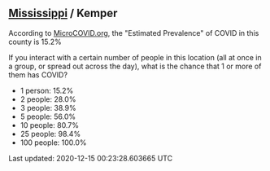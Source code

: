 
## [Mississippi](/united-states/mississippi) / Kemper

According to [MicroCOVID.org](http://microcovid.org),
the "Estimated Prevalence" of COVID in this county is 15.2%

If you interact with a certain number of people in this location
(all at once in a group, or spread out across the day), what is the chance that
1 or more of them has COVID?

- 1 person: 15.2%
- 2 people: 28.0%
- 3 people: 38.9%
- 5 people: 56.0%
- 10 people: 80.7%
- 25 people: 98.4%
- 100 people: 100.0%

Last updated: 2020-12-15 00:23:28.603665 UTC
